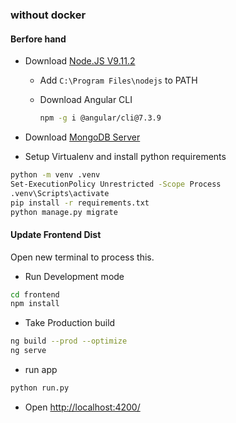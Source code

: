 ### without docker

#### Berfore hand

* Download [Node.JS V9.11.2](https://nodejs.org/dist/v9.11.2/node-v9.11.2-x64.msi)
  * Add `C:\Program Files\nodejs` to PATH
  * Download Angular CLI

    ```bash
    npm -g i @angular/cli@7.3.9
    ```

* Download [MongoDB Server](https://fastdl.mongodb.org/windows/mongodb-windows-x86_64-7.0.8-signed.msi)

* Setup Virtualenv and install python requirements

```sh
python -m venv .venv
Set-ExecutionPolicy Unrestricted -Scope Process
.venv\Scripts\activate
pip install -r requirements.txt
python manage.py migrate
```

#### Update Frontend Dist

Open new terminal to process this.

* Run Development mode

```sh
cd frontend
npm install
```

* Take Production build

```sh
ng build --prod --optimize
ng serve
```

* run app

```sh
python run.py
```

* Open <http://localhost:4200/>